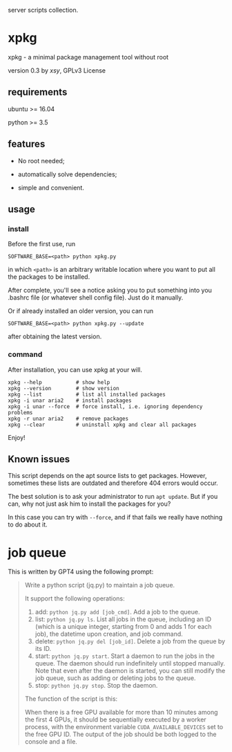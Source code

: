 server scripts collection.

# xpkg

xpkg - a minimal package management tool without root

version 0.3 by _xsy_, GPLv3 License

## requirements

ubuntu >= 16.04

python >= 3.5

## features

- No root needed;

- automatically solve dependencies;

- simple and convenient.

## usage

### install

Before the first use, run

```
SOFTWARE_BASE=<path> python xpkg.py
```

in which `<path>` is an arbitrary writable location where you want to put all the packages to be installed.

After complete, you'll see a notice asking you to put something into you .bashrc file (or whatever shell config file). Just do it manually.

Or if already installed an older version, you can run

```
SOFTWARE_BASE=<path> python xpkg.py --update
```

after obtaining the latest version.

### command

After installation, you can use xpkg at your will.

```
xpkg --help           # show help
xpkg --version        # show version
xpkg --list           # list all installed packages
xpkg -i unar aria2    # install packages
xpkg -i unar --force  # force install, i.e. ignoring dependency problems
xpkg -r unar aria2    # remove packages
xpkg --clear          # uninstall xpkg and clear all packages
```

Enjoy!

## Known issues

This script depends on the apt source lists to get packages. However, sometimes these lists are outdated and therefore 404 errors would occur.

The best solution is to ask your administrator to run `apt update`. But if you can, why not just ask him to install the packages for you?

In this case you can try with `--force`, and if that fails we really have nothing to do about it.

# job queue

This is written by GPT4 using the following prompt:

> Write a python script (jq.py) to maintain a job queue.
>
> It support the following operations:
>
> 1. add: `python jq.py add [job_cmd]`. Add a job to the queue.
> 2. list: `python jq.py ls`. List all jobs in the queue, including an ID (which is a unique integer, starting from 0 and adds 1 for each job), the datetime upon creation, and job command.
> 3. delete: `python jq.py del [job_id]`. Delete a job from the queue by its ID.
> 4. start: `python jq.py start`. Start a daemon to run the jobs in the queue. The daemon should run indefinitely until stopped manually. Note that even after the daemon is started, you can still modify the job queue, such as adding or deleting jobs to the queue.
> 5. stop: `python jq.py stop`. Stop the daemon.
>
> The function of the script is this:
>
> When there is a free GPU available for more than 10 minutes among the first 4 GPUs, it should be sequentially executed by a worker process, with the environment variable `CUDA_AVAILABLE_DEVICES` set to the free GPU ID. The output of the job should be both logged to the console and a file.
